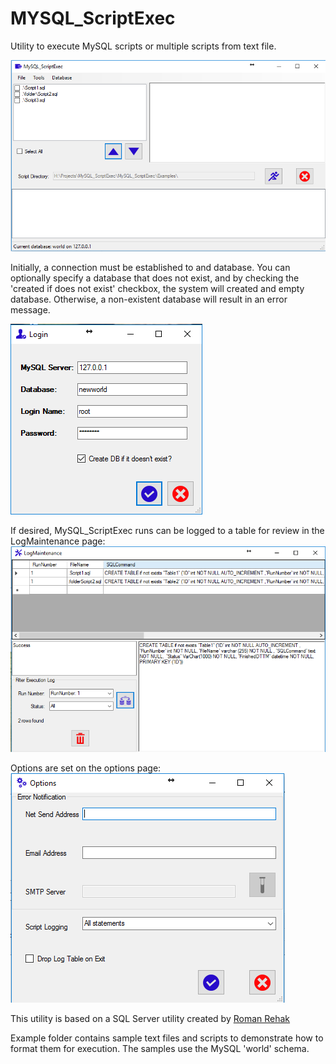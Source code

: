 # MYSQL_ScriptExec
Utility to execute MySQL scripts or multiple scripts from text file.

<img src="ScreenShots/Main.PNG" alt="ScreenShot">

Initially, a connection must be established to and database.  You can optionally specify a database that does not
exist, and by checking the 'created if does not exist' checkbox, the system will created and empty database.  Otherwise, a non-existent database will
result in an error message.

<img src="ScreenShots/Login.PNG" alt="ScreenShot">

If desired, MySQL_ScriptExec runs can be logged to a table for review in the LogMaintenance page:
<img src="ScreenShots/LogMaintenance.PNG" alt="ScreenShot">

Options are set on the options page:
<img src="ScreenShots/Options.PNG" alt="ScreemShot">



This utility is based on a SQL Server utility created by <a href="http://sqlblog.com/blogs/roman_rehak">Roman Rehak</a>



Example folder contains sample text files and scripts to demonstrate how to format them for execution.   The samples use the MySQL 'world' schema.
